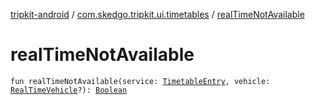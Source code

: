 [tripkit-android](../index.md) / [com.skedgo.tripkit.ui.timetables](index.md) / [realTimeNotAvailable](./real-time-not-available.md)

# realTimeNotAvailable

`fun realTimeNotAvailable(service: `[`TimetableEntry`](../com.skedgo.tripkit.ui.model/-timetable-entry/index.md)`, vehicle: `[`RealTimeVehicle`](../com.skedgo.tripkit.routing/-real-time-vehicle/index.md)`?): `[`Boolean`](https://kotlinlang.org/api/latest/jvm/stdlib/kotlin/-boolean/index.html)